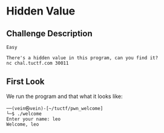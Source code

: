# Hidden Value

## Challenge Description
```text
Easy

There's a hidden value in this program, can you find it?
nc chal.tuctf.com 30011
```

## First Look
We run the program and that what it looks like:
```shell
──(vein㉿vein)-[~/tuctf/pwn_welcome]
└─$ ./welcome 
Enter your name: leo
Welcome, leo
```
